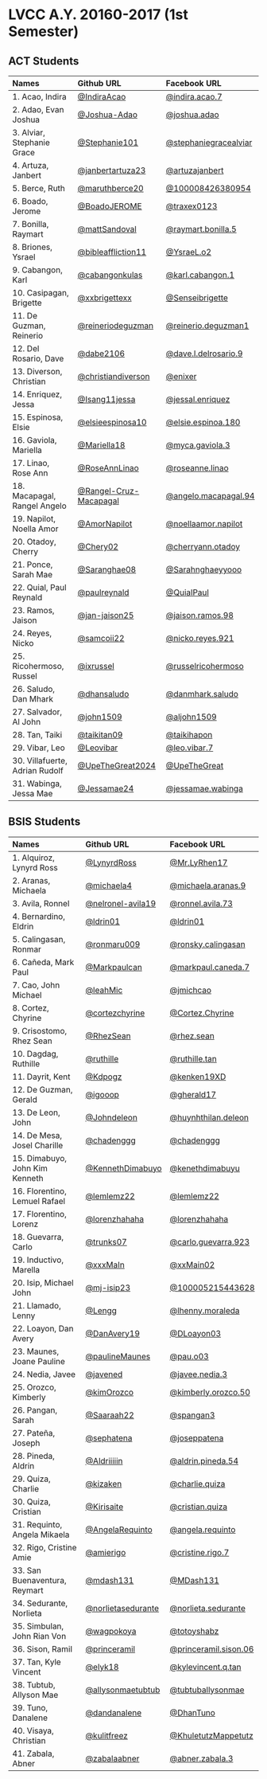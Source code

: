 # LVCC A.Y. 20160-2017 (1st Semester)

## ACT Students

| Names | Github URL | Facebook URL |
|:----------|:-------------|:------|
| 1. Acao, Indira | [@IndiraAcao](https://github.com/IndiraAcao) | [@indira.acao.7](https://www.facebook.com/indira.acao.7) |
| 2. Adao, Evan Joshua | [@Joshua-Adao](https://github.com/Joshua-Adao) | [@joshua.adao](https://facebook.com/joshua.adao) |
| 3. Alviar, Stephanie Grace | [@Stephanie101](https://github.com/Stephanie101) | [@stephaniegracealviar](https://facebook.com/stephaniegracealviar) |
| 4. Artuza, Janbert | [@janbertartuza23](https://github.com/janbertartuza23) | [@artuzajanbert](https://facebook.com/artuzajanbert) |
| 5. Berce, Ruth | [@maruthberce20](https://github.com/maruthberce20) | [@100008426380954](https://facebook.com/profile.php?id=100008426380954) |
| 6. Boado, Jerome | [@BoadoJEROME](https://github.com/BoadoJEROME) | [@traxex0123](https://facebook.com/traxex0123) |
| 7. Bonilla, Raymart| [@mattSandoval](https://github.com/mattSandoval) | [@raymart.bonilla.5](https://www.facebook.com/raymart.bonilla.5) |
| 8. Briones, Ysrael | [@bibleaffliction11](https://github.com/bibleaffliction11) | [@YsraeL.o2](https://facebook.com/YsraeL.o2) |
| 9. Cabangon, Karl | [@cabangonkulas](https://github.com/cabangonkulas) | [@karl.cabangon.1](https://facebook.com/karl.cabangon.1) |
| 10. Casipagan, Brigette | [@xxbrigettexx](https://github.com/xxbrigettexx) | [@Senseibrigette](https://facebook.com/Senseibrigette) |
| 11. De Guzman, Reinerio | [@reineriodeguzman](https://github.com/reineriodeguzman) | [@reinerio.deguzman1](https://facebook.com/reinerio.deguzman1) |
| 12. Del Rosario, Dave | [@dabe2106](https://github.com/dabe2106) | [@dave.l.delrosario.9](https://facebook.com/dave.l.delrosario.9) |
| 13. Diverson, Christian | [@christiandiverson](https://github.com/christiandiverson) | [@enixer](https://facebook.com/enixer) |
| 14. Enriquez, Jessa | [@Isang11jessa](https://github.com/Isang11jessa) | [@jessal.enriquez](https://facebook.com/jessal.enriquez) |
| 15. Espinosa, Elsie | [@elsieespinosa10](https://github.com/elsieespinosa10) | [@elsie.espinoa.180](http://www.facebook.com/elsie.espinoa.180) |
| 16. Gaviola, Mariella | [@Mariella18](https://github.com/Mariella18) | [@myca.gaviola.3](https://facebook.com/myca.gaviola.3) |
| 17. Linao, Rose Ann | [@RoseAnnLinao](https://github.com/RoseAnnLinao) | [@roseanne.linao](https://facebook.com/roseanne.linao) |
| 18. Macapagal, Rangel Angelo | [@Rangel-Cruz-Macapagal](https://github.com/Rangel-Cruz-Macapagal) | [@angelo.macapagal.94](https://facebook.com/angelo.macapagal.94) |
| 19. Napilot, Noella Amor | [@AmorNapilot](https://github.com/AmorNapilot) | [@noellaamor.napilot](https://www.facebook.com/noellaamor.napilot) |
| 20. Otadoy, Cherry | [@Chery02](https://github.com/Chery02) | [@cherryann.otadoy](https://facebook.com/cherryann.otadoy) |
| 21. Ponce, Sarah Mae | [@Saranghae08](https://github.com/Saranghae08) | [@Sarahnghaeyyooo](https://facebook.com/Sarahnghaeyyooo) |
| 22. Quial, Paul Reynald | [@paulreynald](https://github.com/paulreynald) | [@QuialPaul](https://facebook.com/QuialPaul) |
| 23. Ramos, Jaison | [@jan-jaison25](https://github.com/jan-jaison25) | [@jaison.ramos.98](https://facebook.com/jaison.ramos.98) |
| 24. Reyes, Nicko | [@samcoii22](https://github.com/samcoii22) | [@nicko.reyes.921](https://facebook.com/nicko.reyes.921) |
| 25. Ricohermoso, Russel | [@ixrussel](https://github.com/ixrussel) | [@russelricohermoso](http://facebook.com/russelricohermoso) |
| 26. Saludo, Dan Mhark | [@dhansaludo](https://github.com/dhansaludo) | [@danmhark.saludo](https://facebook.com/danmhark.saludo) |
| 27. Salvador, Al John | [@john1509](https://github.com/john1509) | [@aljohn1509](https://facebook.com/aljohn1509) |
| 28. Tan, Taiki | [@taikitan09](https://github.com/taikitan09) | [@taikihapon](https://facebook.com/taikihapon) |
| 29. Vibar, Leo | [@Leovibar](https://github.com/Leovibar) | [@leo.vibar.7](https://facebook.com/leo.vibar.7) |
| 30. Villafuerte, Adrian Rudolf | [@UpeTheGreat2024](https://github.com/UpeTheGreat2024) | [@UpeTheGreat](http://facebook.com/UpeTheGreat) |
| 31. Wabinga, Jessa Mae | [@Jessamae24](https://github.com/Jessamae24) | [@jessamae.wabinga](https://facebook.com/jessamae.wabinga )|

## BSIS Students

| Names | Github URL | Facebook URL |
|:----------|:-------------|:------|
| 1. Alquiroz, Lynyrd Ross | [@LynyrdRoss](https://github.com/LynyrdRoss) | [@Mr.LyRhen17](https://facebook.com/Mr.LyRhen17) |
| 2. Aranas, Michaela | [@michaela4](https://github.com/michaela4) | [@michaela.aranas.9](https://facebook.com/michaela.aranas.9) |
| 3. Avila, Ronnel | [@nelronel-avila19](https://github.com/nelronel-avila19) | [@ronnel.avila.73](https://facebook.com/ronnel.avila.73) |
| 4. Bernardino, Eldrin | [@ldrin01](https://github.com/ldrin01) | [@ldrin01](https://facebook.com/ldrin01) |
| 5. Calingasan, Ronmar | [@ronmaru009](https://github.com/ronmaru009) | [@ronsky.calingasan](https://facebook.com/ronsky.calingasan) |
| 6. Cañeda, Mark Paul | [@Markpaulcan](https://github.com/Markpaulcan) | [@markpaul.caneda.7](https://facebook.com/markpaul.caneda.7) |
| 7. Cao, John Michael | [@leahMic](https://github.com/leahMic) | [@jmichcao](https://facebook.com/jmichcao) |
| 8. Cortez, Chyrine | [@cortezchyrine](https://github.com/cortezchyrine) | [@Cortez.Chyrine](https://facebook.com/Cortez.Chyrine) |
| 9. Crisostomo, Rhez Sean | [@RhezSean](https://github.com/RhezSean) | [@rhez.sean](https://facebook.com/rhez.sean) |
| 10. Dagdag, Ruthille | [@ruthille](https://github.com/ruthille) | [@ruthille.tan](https://www.facebook.com/ruthille.tan) |
| 11. Dayrit, Kent | [@Kdpogz](https://github.com/Kdpogz) | [@kenken19XD](https://facebook.com/kenken19XD) |
| 12. De Guzman, Gerald | [@igooop](https://github.com/igooop) | [@gherald17](https://facebook.com/gherald17) |
| 13. De Leon, John | [@Johndeleon](https://github.com/Johndeleon) | [@huynhthilan.deleon](https://facebook.com/huynhthilan.deleon) |
| 14. De Mesa, Josel Charille | [@chadenggg](https://github.com/chadenggg) | [@chadenggg](https://facebook.com/chadenggg) |
| 15. Dimabuyo, John Kim Kenneth | [@KennethDimabuyo](https://github.com/KennethDimabuyo) | [@kenethdimabuyu](https://facebook.com/kenethdimabuyu) |
| 16. Florentino, Lemuel Rafael | [@lemlemz22](https://github.com/lemlemz22) | [@lemlemz22](https://facebook.com/lemlemz22) |
| 17. Florentino, Lorenz | [@lorenzhahaha](https://github.com/lorenzhahaha) | [@lorenzhahaha](https://facebook.com/lorenzhahaha) |
| 18. Guevarra, Carlo | [@trunks07](https://github.com/trunks07) | [@carlo.guevarra.923](https://facebook.com/carlo.guevarra.923) |
| 19. Inductivo, Marella | [@xxxMaIn](https://github.com/xxxMaIn) | [@xxMain02](https://facebook.com/xxMain02) |
| 20. Isip, Michael John | [@mj-isip23](https://github.com/mj-isip23) | [@100005215443628](https://facebook.com/profile.php?id=100005215443628) |
| 21. Llamado, Lenny | [@Lengg](https://github.com/Lengg) | [@lhenny.moraleda](https://facebook.com/lhenny.moraleda) |
| 22. Loayon, Dan Avery | [@DanAvery19](https://github.com/DanAvery19) | [@DLoayon03](https://facebook.com/DLoayon03) |
| 23. Maunes, Joane Pauline | [@paulineMaunes](https://github.com/paulineMaunes) | [@pau.o03](https://facebook.com/pau.o03) |
| 24. Nedia, Javee | [@javened](https://github.com/javened) | [@javee.nedia.3](https://facebook.com/javee.nedia.3) |
| 25. Orozco, Kimberly | [@kimOrozco](https://github.com/kimOrozco) | [@kimberly.orozco.50](https://facebook.com/kimberly.orozco.50) |
| 26. Pangan, Sarah | [@Saaraah22](https://github.com/Saaraah22) | [@spangan3](https://facebook.com/spangan3) |
| 27. Pateña, Joseph | [@sephatena](https://github.com/sephatena) | [@joseppatena](http://facebook.com/joseppatena) |
| 28. Pineda, Aldrin | [@Aldriiiiin](https://github.com/Aldriiiiin) | [@aldrin.pineda.54](https://facebook.com/aldrin.pineda.54) |
| 29. Quiza, Charlie | [@kizaken](https://github.com/kizaken) | [@charlie.quiza](https://facebook.com/charlie.quiza) |
| 30. Quiza, Cristian | [@Kirisaite](https://github.com/Kirisaite) | [@cristian.quiza](https://facebook.com/cristian.quiza) |
| 31. Requinto, Angela Mikaela  | [@AngelaRequinto](https://github.com/AngelaRequinto) | [@angela.requinto](https://facebook.com/angela.requinto) |
| 32. Rigo, Cristine Amie | [@amierigo](https://github.com/amierigo) | [@cristine.rigo.7](https://facebook.com/cristine.rigo.7) |
| 33. San Buenaventura, Reymart | [@mdash131](https://github.com/mdash131) | [@MDash131](https://facebook.com/MDash131) |
| 34. Sedurante, Norlieta  | [@norlietasedurante](https://github.com/norlietasedurante) | [@norlieta.sedurante](https://facebook.com/norlieta.sedurante) |
| 35. Simbulan, John Rian Von | [@wagpokoya](https://github.com/wagpokoya) | [@totoyshabz](https://facebook.com/totoyshabz) |
| 36. Sison, Ramil | [@princeramil](https://github.com/princeramil) | [@princeramil.sison.06](https://facebook.com/princeramil.sison.06) |
| 37. Tan, Kyle Vincent | [@elyk18](https://github.com/elyk18) | [@kylevincent.q.tan](https://facebook.com/kylevincent.q.tan) |
| 38. Tubtub, Allyson Mae | [@allysonmaetubtub](https://github.com/allysonmaetubtub) | [@tubtuballysonmae](http://facebook.com/tubtuballysonmae) |
| 39. Tuno, Danalene | [@dandanalene](https://github.com/dandanalene) | [@DhanTuno](https://facebook.com/DhanTuno) |
| 40. Visaya, Christian | [@kulitfreez](https://github.com/kulitfreez) | [@KhuletutzMappetutz](https://facebook.com/KhuletutzMappetutz) |
| 41. Zabala, Abner | [@zabalaabner](https://github.com/zabalaabner) | [@abner.zabala.3](https://facebook.com/abner.zabala.3) |
